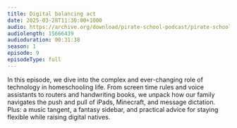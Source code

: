 ```yaml
---
title: Digital balancing act
date: 2025-03-28T11:30:00+1000
audio: https://archive.org/download/pirate-school-podcast/pirate-school-9.mp3
audiolength: 15666439
audioduration: 00:31:38
season: 1
episode: 9
episodeType: full
---
```


In this episode, we dive into the complex and ever-changing role of technology in homeschooling life. From screen time rules and voice assistants to routers and handwriting books, we unpack how our family navigates the push and pull of iPads, Minecraft, and message dictation. Plus: a music tangent, a fantasy sidebar, and practical advice for staying flexible while raising digital natives.